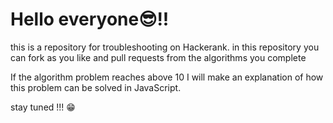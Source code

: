 # Hello everyone😎!!
this is a repository for troubleshooting on Hackerank.
in this repository you can fork as you like and pull requests from the algorithms you complete

If the algorithm problem reaches above 10 I will make an explanation of how this problem can be solved in JavaScript.

stay tuned !!! 😁

